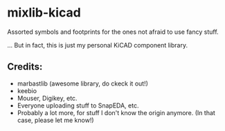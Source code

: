 # mixlib-kicad

Assorted symbols and footprints for the ones not afraid to use fancy stuff.

... But in fact, this is just my personal KiCAD component library.


## Credits:

- marbastlib (awesome library, do ckeck it out!)
- keebio
- Mouser, Digikey, etc.
- Everyone uploading stuff to SnapEDA, etc.
- Probably a lot more, for stuff I don't know the origin anymore. (In that case, please let me know!)

